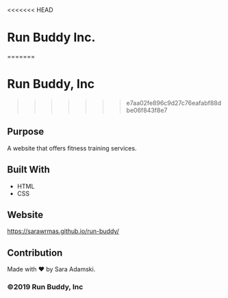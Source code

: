 <<<<<<< HEAD
# Run Buddy Inc.
=======
# Run Buddy, Inc
>>>>>>> e7aa02fe896c9d27c76eafabf88dbe06f843f8e7

## Purpose
A website that offers fitness training services.

## Built With
* HTML
* CSS

## Website
https://sarawrmas.github.io/run-buddy/

## Contribution
Made with ❤️ by Sara Adamski.

### ©️2019 Run Buddy, Inc
